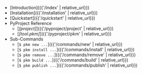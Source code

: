 - [Introduction]({{'/index' | relative_url}})
- [Installation]({{'/installation' | relative_url}})
- [Quickstart]({{'/quickstart' | relative_url}})
- PyProject Reference
    - [<i>[project]</i>]({{'/pyproject/project' | relative_url}})
    - [<i>[tool.pkm]</i>]({{'/pyproject/pkm' | relative_url}})
- Sub-Commands
    - [`$ pkm new ...`]({{'/commands/new' | relative_url}})
    - [`$ pkm install ...`]({{'/commands/install' | relative_url}})
    - [`$ pkm remove ...`]({{'/commands/remove' | relative_url}})
    - [`$ pkm build ...`]({{'/commands/build' | relative_url}})
    - [`$ pkm publish ...`]({{'/commands/publish' | relative_url}})
